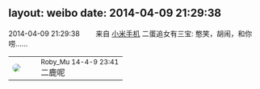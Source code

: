 layout: weibo
date: 2014-04-09 21:29:38
---
<meta name="referrer" content="no-referrer" />

2014-04-09 21:29:38  &nbsp;&nbsp;&nbsp;&nbsp;&nbsp;&nbsp; 来自 <a href="http://app.weibo.com/t/feed/22zMnn" rel="nofollow">小米手机</a>
二蛋追女有三宝: 憨笑，胡闹，和你唠…… ​​​

<table style="width: 100%;">
  <tr>
    <td style="width: 40px;"><img style="border-radius:50%" src="https://tva2.sinaimg.cn/crop.0.0.180.180.50/81fd9f09jw1e8qgp5bmzyj2050050aa8.jpg?KID=imgbed,tva&Expires=1624466401&ssig=CR%2BKQFJLOx"></td>
    <td colspan="2"><small>Roby_Mu 14-4-9 23:41</small><br/>二鹿呢</td>
  </tr>
</table>
